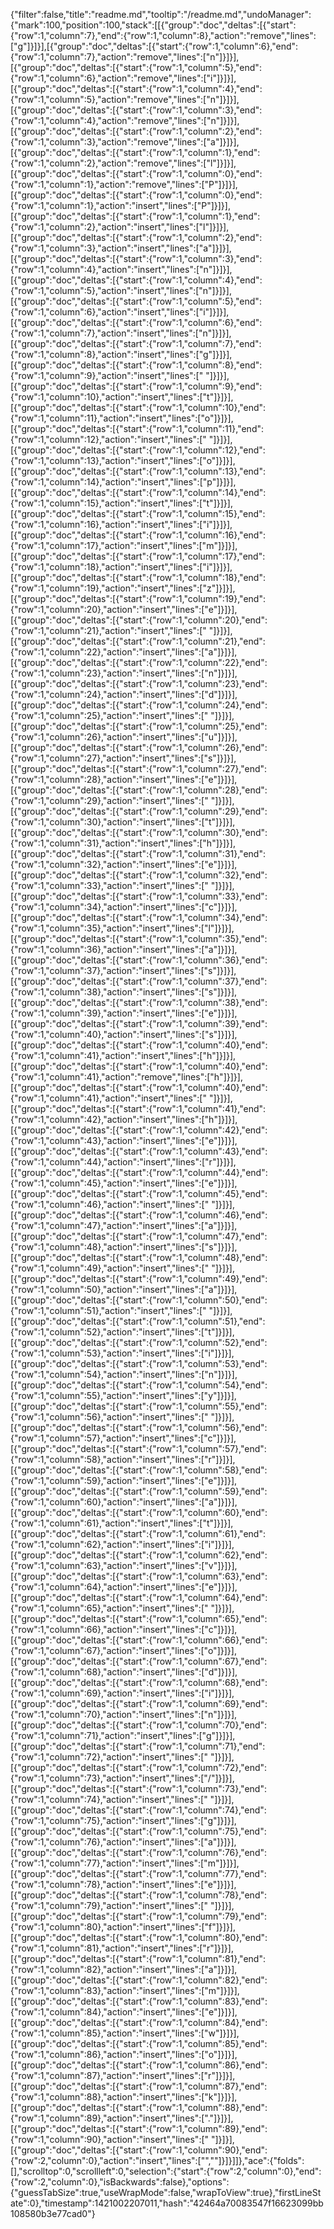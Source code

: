{"filter":false,"title":"readme.md","tooltip":"/readme.md","undoManager":{"mark":100,"position":100,"stack":[[{"group":"doc","deltas":[{"start":{"row":1,"column":7},"end":{"row":1,"column":8},"action":"remove","lines":["g"]}]}],[{"group":"doc","deltas":[{"start":{"row":1,"column":6},"end":{"row":1,"column":7},"action":"remove","lines":["n"]}]}],[{"group":"doc","deltas":[{"start":{"row":1,"column":5},"end":{"row":1,"column":6},"action":"remove","lines":["i"]}]}],[{"group":"doc","deltas":[{"start":{"row":1,"column":4},"end":{"row":1,"column":5},"action":"remove","lines":["n"]}]}],[{"group":"doc","deltas":[{"start":{"row":1,"column":3},"end":{"row":1,"column":4},"action":"remove","lines":["n"]}]}],[{"group":"doc","deltas":[{"start":{"row":1,"column":2},"end":{"row":1,"column":3},"action":"remove","lines":["a"]}]}],[{"group":"doc","deltas":[{"start":{"row":1,"column":1},"end":{"row":1,"column":2},"action":"remove","lines":["l"]}]}],[{"group":"doc","deltas":[{"start":{"row":1,"column":0},"end":{"row":1,"column":1},"action":"remove","lines":["P"]}]}],[{"group":"doc","deltas":[{"start":{"row":1,"column":0},"end":{"row":1,"column":1},"action":"insert","lines":["P"]}]}],[{"group":"doc","deltas":[{"start":{"row":1,"column":1},"end":{"row":1,"column":2},"action":"insert","lines":["l"]}]}],[{"group":"doc","deltas":[{"start":{"row":1,"column":2},"end":{"row":1,"column":3},"action":"insert","lines":["a"]}]}],[{"group":"doc","deltas":[{"start":{"row":1,"column":3},"end":{"row":1,"column":4},"action":"insert","lines":["n"]}]}],[{"group":"doc","deltas":[{"start":{"row":1,"column":4},"end":{"row":1,"column":5},"action":"insert","lines":["n"]}]}],[{"group":"doc","deltas":[{"start":{"row":1,"column":5},"end":{"row":1,"column":6},"action":"insert","lines":["i"]}]}],[{"group":"doc","deltas":[{"start":{"row":1,"column":6},"end":{"row":1,"column":7},"action":"insert","lines":["n"]}]}],[{"group":"doc","deltas":[{"start":{"row":1,"column":7},"end":{"row":1,"column":8},"action":"insert","lines":["g"]}]}],[{"group":"doc","deltas":[{"start":{"row":1,"column":8},"end":{"row":1,"column":9},"action":"insert","lines":[" "]}]}],[{"group":"doc","deltas":[{"start":{"row":1,"column":9},"end":{"row":1,"column":10},"action":"insert","lines":["t"]}]}],[{"group":"doc","deltas":[{"start":{"row":1,"column":10},"end":{"row":1,"column":11},"action":"insert","lines":["o"]}]}],[{"group":"doc","deltas":[{"start":{"row":1,"column":11},"end":{"row":1,"column":12},"action":"insert","lines":[" "]}]}],[{"group":"doc","deltas":[{"start":{"row":1,"column":12},"end":{"row":1,"column":13},"action":"insert","lines":["o"]}]}],[{"group":"doc","deltas":[{"start":{"row":1,"column":13},"end":{"row":1,"column":14},"action":"insert","lines":["p"]}]}],[{"group":"doc","deltas":[{"start":{"row":1,"column":14},"end":{"row":1,"column":15},"action":"insert","lines":["t"]}]}],[{"group":"doc","deltas":[{"start":{"row":1,"column":15},"end":{"row":1,"column":16},"action":"insert","lines":["i"]}]}],[{"group":"doc","deltas":[{"start":{"row":1,"column":16},"end":{"row":1,"column":17},"action":"insert","lines":["m"]}]}],[{"group":"doc","deltas":[{"start":{"row":1,"column":17},"end":{"row":1,"column":18},"action":"insert","lines":["i"]}]}],[{"group":"doc","deltas":[{"start":{"row":1,"column":18},"end":{"row":1,"column":19},"action":"insert","lines":["z"]}]}],[{"group":"doc","deltas":[{"start":{"row":1,"column":19},"end":{"row":1,"column":20},"action":"insert","lines":["e"]}]}],[{"group":"doc","deltas":[{"start":{"row":1,"column":20},"end":{"row":1,"column":21},"action":"insert","lines":[" "]}]}],[{"group":"doc","deltas":[{"start":{"row":1,"column":21},"end":{"row":1,"column":22},"action":"insert","lines":["a"]}]}],[{"group":"doc","deltas":[{"start":{"row":1,"column":22},"end":{"row":1,"column":23},"action":"insert","lines":["n"]}]}],[{"group":"doc","deltas":[{"start":{"row":1,"column":23},"end":{"row":1,"column":24},"action":"insert","lines":["d"]}]}],[{"group":"doc","deltas":[{"start":{"row":1,"column":24},"end":{"row":1,"column":25},"action":"insert","lines":[" "]}]}],[{"group":"doc","deltas":[{"start":{"row":1,"column":25},"end":{"row":1,"column":26},"action":"insert","lines":["u"]}]}],[{"group":"doc","deltas":[{"start":{"row":1,"column":26},"end":{"row":1,"column":27},"action":"insert","lines":["s"]}]}],[{"group":"doc","deltas":[{"start":{"row":1,"column":27},"end":{"row":1,"column":28},"action":"insert","lines":["e"]}]}],[{"group":"doc","deltas":[{"start":{"row":1,"column":28},"end":{"row":1,"column":29},"action":"insert","lines":[" "]}]}],[{"group":"doc","deltas":[{"start":{"row":1,"column":29},"end":{"row":1,"column":30},"action":"insert","lines":["t"]}]}],[{"group":"doc","deltas":[{"start":{"row":1,"column":30},"end":{"row":1,"column":31},"action":"insert","lines":["h"]}]}],[{"group":"doc","deltas":[{"start":{"row":1,"column":31},"end":{"row":1,"column":32},"action":"insert","lines":["e"]}]}],[{"group":"doc","deltas":[{"start":{"row":1,"column":32},"end":{"row":1,"column":33},"action":"insert","lines":[" "]}]}],[{"group":"doc","deltas":[{"start":{"row":1,"column":33},"end":{"row":1,"column":34},"action":"insert","lines":["c"]}]}],[{"group":"doc","deltas":[{"start":{"row":1,"column":34},"end":{"row":1,"column":35},"action":"insert","lines":["l"]}]}],[{"group":"doc","deltas":[{"start":{"row":1,"column":35},"end":{"row":1,"column":36},"action":"insert","lines":["a"]}]}],[{"group":"doc","deltas":[{"start":{"row":1,"column":36},"end":{"row":1,"column":37},"action":"insert","lines":["s"]}]}],[{"group":"doc","deltas":[{"start":{"row":1,"column":37},"end":{"row":1,"column":38},"action":"insert","lines":["s"]}]}],[{"group":"doc","deltas":[{"start":{"row":1,"column":38},"end":{"row":1,"column":39},"action":"insert","lines":["e"]}]}],[{"group":"doc","deltas":[{"start":{"row":1,"column":39},"end":{"row":1,"column":40},"action":"insert","lines":["s"]}]}],[{"group":"doc","deltas":[{"start":{"row":1,"column":40},"end":{"row":1,"column":41},"action":"insert","lines":["h"]}]}],[{"group":"doc","deltas":[{"start":{"row":1,"column":40},"end":{"row":1,"column":41},"action":"remove","lines":["h"]}]}],[{"group":"doc","deltas":[{"start":{"row":1,"column":40},"end":{"row":1,"column":41},"action":"insert","lines":[" "]}]}],[{"group":"doc","deltas":[{"start":{"row":1,"column":41},"end":{"row":1,"column":42},"action":"insert","lines":["h"]}]}],[{"group":"doc","deltas":[{"start":{"row":1,"column":42},"end":{"row":1,"column":43},"action":"insert","lines":["e"]}]}],[{"group":"doc","deltas":[{"start":{"row":1,"column":43},"end":{"row":1,"column":44},"action":"insert","lines":["r"]}]}],[{"group":"doc","deltas":[{"start":{"row":1,"column":44},"end":{"row":1,"column":45},"action":"insert","lines":["e"]}]}],[{"group":"doc","deltas":[{"start":{"row":1,"column":45},"end":{"row":1,"column":46},"action":"insert","lines":[" "]}]}],[{"group":"doc","deltas":[{"start":{"row":1,"column":46},"end":{"row":1,"column":47},"action":"insert","lines":["a"]}]}],[{"group":"doc","deltas":[{"start":{"row":1,"column":47},"end":{"row":1,"column":48},"action":"insert","lines":["s"]}]}],[{"group":"doc","deltas":[{"start":{"row":1,"column":48},"end":{"row":1,"column":49},"action":"insert","lines":[" "]}]}],[{"group":"doc","deltas":[{"start":{"row":1,"column":49},"end":{"row":1,"column":50},"action":"insert","lines":["a"]}]}],[{"group":"doc","deltas":[{"start":{"row":1,"column":50},"end":{"row":1,"column":51},"action":"insert","lines":[" "]}]}],[{"group":"doc","deltas":[{"start":{"row":1,"column":51},"end":{"row":1,"column":52},"action":"insert","lines":["t"]}]}],[{"group":"doc","deltas":[{"start":{"row":1,"column":52},"end":{"row":1,"column":53},"action":"insert","lines":["i"]}]}],[{"group":"doc","deltas":[{"start":{"row":1,"column":53},"end":{"row":1,"column":54},"action":"insert","lines":["n"]}]}],[{"group":"doc","deltas":[{"start":{"row":1,"column":54},"end":{"row":1,"column":55},"action":"insert","lines":["y"]}]}],[{"group":"doc","deltas":[{"start":{"row":1,"column":55},"end":{"row":1,"column":56},"action":"insert","lines":[" "]}]}],[{"group":"doc","deltas":[{"start":{"row":1,"column":56},"end":{"row":1,"column":57},"action":"insert","lines":["c"]}]}],[{"group":"doc","deltas":[{"start":{"row":1,"column":57},"end":{"row":1,"column":58},"action":"insert","lines":["r"]}]}],[{"group":"doc","deltas":[{"start":{"row":1,"column":58},"end":{"row":1,"column":59},"action":"insert","lines":["e"]}]}],[{"group":"doc","deltas":[{"start":{"row":1,"column":59},"end":{"row":1,"column":60},"action":"insert","lines":["a"]}]}],[{"group":"doc","deltas":[{"start":{"row":1,"column":60},"end":{"row":1,"column":61},"action":"insert","lines":["t"]}]}],[{"group":"doc","deltas":[{"start":{"row":1,"column":61},"end":{"row":1,"column":62},"action":"insert","lines":["i"]}]}],[{"group":"doc","deltas":[{"start":{"row":1,"column":62},"end":{"row":1,"column":63},"action":"insert","lines":["v"]}]}],[{"group":"doc","deltas":[{"start":{"row":1,"column":63},"end":{"row":1,"column":64},"action":"insert","lines":["e"]}]}],[{"group":"doc","deltas":[{"start":{"row":1,"column":64},"end":{"row":1,"column":65},"action":"insert","lines":[" "]}]}],[{"group":"doc","deltas":[{"start":{"row":1,"column":65},"end":{"row":1,"column":66},"action":"insert","lines":["c"]}]}],[{"group":"doc","deltas":[{"start":{"row":1,"column":66},"end":{"row":1,"column":67},"action":"insert","lines":["o"]}]}],[{"group":"doc","deltas":[{"start":{"row":1,"column":67},"end":{"row":1,"column":68},"action":"insert","lines":["d"]}]}],[{"group":"doc","deltas":[{"start":{"row":1,"column":68},"end":{"row":1,"column":69},"action":"insert","lines":["i"]}]}],[{"group":"doc","deltas":[{"start":{"row":1,"column":69},"end":{"row":1,"column":70},"action":"insert","lines":["n"]}]}],[{"group":"doc","deltas":[{"start":{"row":1,"column":70},"end":{"row":1,"column":71},"action":"insert","lines":["g"]}]}],[{"group":"doc","deltas":[{"start":{"row":1,"column":71},"end":{"row":1,"column":72},"action":"insert","lines":[" "]}]}],[{"group":"doc","deltas":[{"start":{"row":1,"column":72},"end":{"row":1,"column":73},"action":"insert","lines":["/"]}]}],[{"group":"doc","deltas":[{"start":{"row":1,"column":73},"end":{"row":1,"column":74},"action":"insert","lines":[" "]}]}],[{"group":"doc","deltas":[{"start":{"row":1,"column":74},"end":{"row":1,"column":75},"action":"insert","lines":["g"]}]}],[{"group":"doc","deltas":[{"start":{"row":1,"column":75},"end":{"row":1,"column":76},"action":"insert","lines":["a"]}]}],[{"group":"doc","deltas":[{"start":{"row":1,"column":76},"end":{"row":1,"column":77},"action":"insert","lines":["m"]}]}],[{"group":"doc","deltas":[{"start":{"row":1,"column":77},"end":{"row":1,"column":78},"action":"insert","lines":["e"]}]}],[{"group":"doc","deltas":[{"start":{"row":1,"column":78},"end":{"row":1,"column":79},"action":"insert","lines":[" "]}]}],[{"group":"doc","deltas":[{"start":{"row":1,"column":79},"end":{"row":1,"column":80},"action":"insert","lines":["f"]}]}],[{"group":"doc","deltas":[{"start":{"row":1,"column":80},"end":{"row":1,"column":81},"action":"insert","lines":["r"]}]}],[{"group":"doc","deltas":[{"start":{"row":1,"column":81},"end":{"row":1,"column":82},"action":"insert","lines":["a"]}]}],[{"group":"doc","deltas":[{"start":{"row":1,"column":82},"end":{"row":1,"column":83},"action":"insert","lines":["m"]}]}],[{"group":"doc","deltas":[{"start":{"row":1,"column":83},"end":{"row":1,"column":84},"action":"insert","lines":["e"]}]}],[{"group":"doc","deltas":[{"start":{"row":1,"column":84},"end":{"row":1,"column":85},"action":"insert","lines":["w"]}]}],[{"group":"doc","deltas":[{"start":{"row":1,"column":85},"end":{"row":1,"column":86},"action":"insert","lines":["o"]}]}],[{"group":"doc","deltas":[{"start":{"row":1,"column":86},"end":{"row":1,"column":87},"action":"insert","lines":["r"]}]}],[{"group":"doc","deltas":[{"start":{"row":1,"column":87},"end":{"row":1,"column":88},"action":"insert","lines":["k"]}]}],[{"group":"doc","deltas":[{"start":{"row":1,"column":88},"end":{"row":1,"column":89},"action":"insert","lines":["."]}]}],[{"group":"doc","deltas":[{"start":{"row":1,"column":89},"end":{"row":1,"column":90},"action":"insert","lines":[" "]}]}],[{"group":"doc","deltas":[{"start":{"row":1,"column":90},"end":{"row":2,"column":0},"action":"insert","lines":["",""]}]}]]},"ace":{"folds":[],"scrolltop":0,"scrollleft":0,"selection":{"start":{"row":2,"column":0},"end":{"row":2,"column":0},"isBackwards":false},"options":{"guessTabSize":true,"useWrapMode":false,"wrapToView":true},"firstLineState":0},"timestamp":1421002207011,"hash":"42464a70083547f16623099bb108580b3e77cad0"}